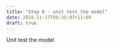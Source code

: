 ```yaml
---
title: "Step 6 - unit test the model"
date: 2018-11-17T06:35:07+11:00
draft: true
---
```


Unit test the model

